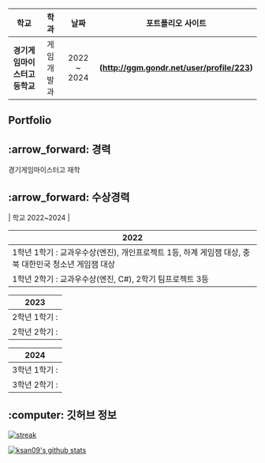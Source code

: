 ### 
| **학교** | **학과** | **날짜** | **포트폴리오 사이트** |
|:--------:|:--------:|:--------:|:--------:|
| **경기게임마이스터고등학교** | 게임개발과 | 2022 ~ 2024 | **(http://ggm.gondr.net/user/profile/223)** |

## Portfolio

<h2 align="left">:arrow_forward: 경력</h2>

경기게임마이스터고 재학

<h2 align="left">:arrow_forward: 수상경력</h2>

| 학교 2022~2024 |

| 2022 |
| ------ |
| 1학년 1학기 : 교과우수상(엔진), 개인프로젝트 1등, 하계 게임잼 대상, 충북 대한민국 청소년 게임잼 대상 |
| 1학년 2학기 : 교과우수상(엔진, C#), 2학기 팀프로젝트 3등 |

| 2023 |
| ----- |
| 2학년 1학기 : |
| 2학년 2학기 : |

| 2024 |
| ----- |
| 3학년 1학기 : |
| 3학년 2학기 : |

<h2 align="left">:computer: 깃허브 정보</h2>

[![streak](https://github-readme-streak-stats.herokuapp.com/?user=ksan09&theme=calm)](https://github.com/ksan09)

[![ksan09's github stats](https://github-readme-stats.vercel.app/api?username=ksan09&show_icons=true&theme=dracula)](https://github.com/ksan09)


<!--
**ksan09/ksan09** is a :sparkles: _special_ :sparkles: repository because its `README.md` (this file) appears on your GitHub profile.
-->

